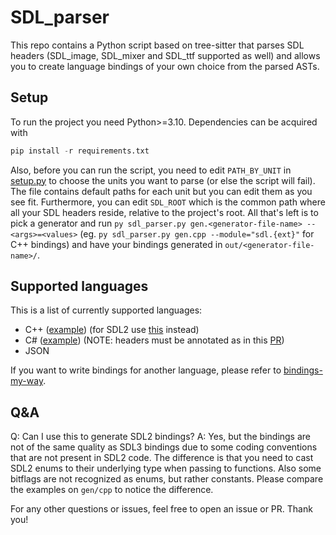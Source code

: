 
# SDL_parser

This repo contains a Python script based on tree-sitter that parses SDL headers (SDL_image, SDL_mixer and SDL_ttf supported as well) and allows you to create language bindings of your own choice from the parsed ASTs.


## Setup

To run the project you need Python>=3.10. Dependencies can be acquired with

```py
pip install -r requirements.txt
```

Also, before you can run the script, you need to edit `PATH_BY_UNIT` in [setup.py](./setup.py) to choose the units you want to parse (or else the script will fail). The file contains default paths for each unit but you can edit them as you see fit. Furthermore, you can edit `SDL_ROOT` which is the common path where all your SDL headers reside, relative to the project's root. All that's left is to pick a generator and run `py sdl_parser.py gen.<generator-file-name> --<args>=<values>` (eg. `py sdl_parser.py gen.cpp --module="sdl.{ext}"` for C++ bindings) and have your bindings generated in `out/<generator-file-name>/`.


## Supported languages

This is a list of currently supported languages:

- C++ ([example](./gen/cpp/example.cpp)) (for SDL2 use [this](./gen/cpp/example-sdl2.cpp) instead)
- C# ([example](./gen/cs/Example.cs)) (NOTE: headers must be annotated as in this [PR](https://github.com/libsdl-org/SDL/pull/9907))
- JSON

If you want to write bindings for another language, please refer to [bindings-my-way](docs/bindings-my-way.md).


## Q&A

Q: Can I use this to generate SDL2 bindings?
A: Yes, but the bindings are not of the same quality as SDL3 bindings due to some coding conventions that are not present in SDL2 code. The difference is that you need to cast SDL2 enums to their underlying type when passing to functions. Also some bitflags are not recognized as enums, but rather constants. Please compare the examples on `gen/cpp` to notice the difference.


For any other questions or issues, feel free to open an issue or PR. Thank you!